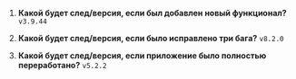1. **Какой будет след/версия, если был добавлен новый функционал?**
`v3.9.44`

2. **Какой будет след/версия, если было исправлено три бага?**
`v8.2.0`

3. **Какой будет след/версия, если приложение было полностью переработано?**
`v5.2.2`
